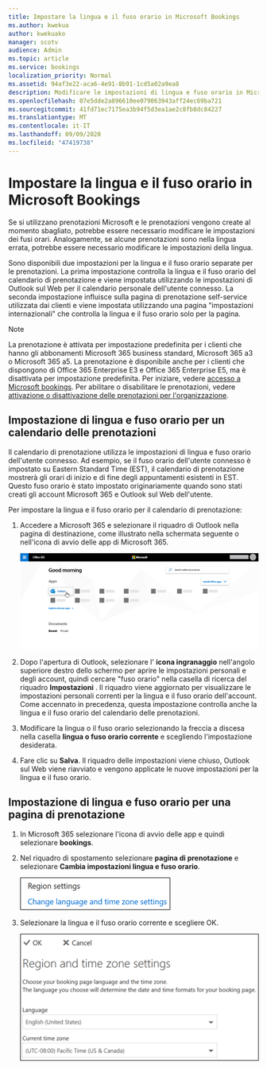 ```yaml
---
title: Impostare la lingua e il fuso orario in Microsoft Bookings
ms.author: kwekua
author: kwekuako
manager: scotv
audience: Admin
ms.topic: article
ms.service: bookings
localization_priority: Normal
ms.assetid: 94af3e22-aca6-4e91-8b91-1cd5a02a9ea8
description: Modificare le impostazioni di lingua e fuso orario in Microsoft bookings. Se le prenotazioni vengono create al momento sbagliato, è possibile che le prenotazioni siano impostate per il fuso orario errato.
ms.openlocfilehash: 07e5dde2a896610ee079063943aff24ec69ba721
ms.sourcegitcommit: 41fd71ec7175ea3b94f5d3ea1ae2c8fb8dc84227
ms.translationtype: MT
ms.contentlocale: it-IT
ms.lasthandoff: 09/09/2020
ms.locfileid: "47419738"
---
```

# <a name="set-language-and-time-zones-in-microsoft-bookings"></a>Impostare la lingua e il fuso orario in Microsoft Bookings

Se si utilizzano prenotazioni Microsoft e le prenotazioni vengono create al momento sbagliato, potrebbe essere necessario modificare le impostazioni dei fusi orari. Analogamente, se alcune prenotazioni sono nella lingua errata, potrebbe essere necessario modificare le impostazioni della lingua.

Sono disponibili due impostazioni per la lingua e il fuso orario separate per le prenotazioni. La prima impostazione controlla la lingua e il fuso orario del calendario di prenotazione e viene impostata utilizzando le impostazioni di Outlook sul Web per il calendario personale dell'utente connesso. La seconda impostazione influisce sulla pagina di prenotazione self-service utilizzata dai clienti e viene impostata utilizzando una pagina "impostazioni internazionali" che controlla la lingua e il fuso orario solo per la pagina.

> [!NOTE]
> La prenotazione è attivata per impostazione predefinita per i clienti che hanno gli abbonamenti Microsoft 365 business standard, Microsoft 365 a3 o Microsoft 365 a5. La prenotazione è disponibile anche per i clienti che dispongono di Office 365 Enterprise E3 e Office 365 Enterprise E5, ma è disattivata per impostazione predefinita. Per iniziare, vedere [accesso a Microsoft bookings](get-access.md). Per abilitare o disabilitare le prenotazioni, vedere [attivazione o disattivazione delle prenotazioni per l'organizzazione](turn-bookings-on-or-off.md).

## <a name="setting-language-and-time-zone-for-a-booking-calendar"></a>Impostazione di lingua e fuso orario per un calendario delle prenotazioni

Il calendario di prenotazione utilizza le impostazioni di lingua e fuso orario dell'utente connesso. Ad esempio, se il fuso orario dell'utente connesso è impostato su Eastern Standard Time (EST), il calendario di prenotazione mostrerà gli orari di inizio e di fine degli appuntamenti esistenti in EST. Questo fuso orario è stato impostato originariamente quando sono stati creati gli account Microsoft 365 e Outlook sul Web dell'utente.

Per impostare la lingua e il fuso orario per il calendario di prenotazione:

1. Accedere a Microsoft 365 e selezionare il riquadro di Outlook nella pagina di destinazione, come illustrato nella schermata seguente o nell'icona di avvio delle app di Microsoft 365.

   ![Immagine del riquadro di Outlook nella pagina di destinazione di Microsoft 365](../media/bookings-outlook-tile.png)

1. Dopo l'apertura di Outlook, selezionare l' **icona ingranaggio** nell'angolo superiore destro dello schermo per aprire le impostazioni personali e degli account, quindi cercare "fuso orario" nella casella di ricerca del riquadro **Impostazioni** . Il riquadro viene aggiornato per visualizzare le impostazioni personali correnti per la lingua e il fuso orario dell'account. Come accennato in precedenza, questa impostazione controlla anche la lingua e il fuso orario del calendario delle prenotazioni.

1. Modificare la lingua o il fuso orario selezionando la freccia a discesa nella casella **lingua o fuso orario corrente** e scegliendo l'impostazione desiderata.

1. Fare clic su **Salva**. Il riquadro delle impostazioni viene chiuso, Outlook sul Web viene riavviato e vengono applicate le nuove impostazioni per la lingua e il fuso orario.

## <a name="setting-the-language-and-time-zone-for-the-booking-page"></a>Impostazione di lingua e fuso orario per una pagina di prenotazione

1. In Microsoft 365 selezionare l'icona di avvio delle app e quindi selezionare **bookings**.

1. Nel riquadro di spostamento selezionare **pagina di prenotazione** e selezionare **Cambia impostazioni lingua e fuso orario**.

   ![Schermata: modificare il collegamento delle impostazioni di lingua e fuso orario](../media/bookings-region-language-timezone-settings.png)

1. Selezionare la lingua e il fuso orario corrente e scegliere OK.

   ![Schermata: impostazioni di lingua e fuso orario](../media/bookings-region-timezone-settings.png)
